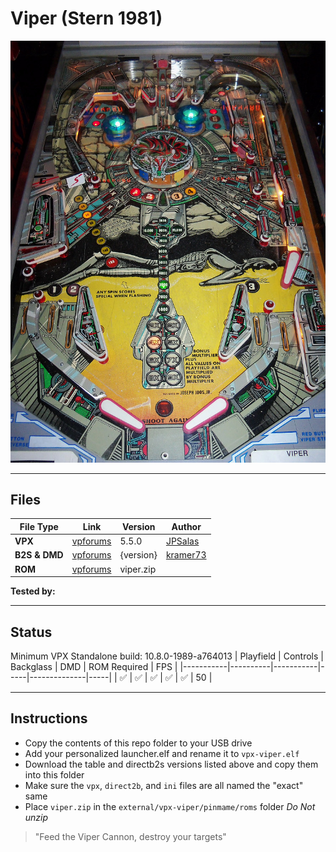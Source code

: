 # Viper (Stern 1981)

![Table Preview](vpx-viper-table.jpg)


---

## Files
| File Type | Link | Version | Author | 
|-----------|--------|----------|--------------|
| **VPX** | [vpforums](https://www.vpforums.org/index.php?app=downloads&showfile=13289) | 5.5.0 | [JPSalas](https://www.vpforums.org/index.php?showuser=277) |
| **B2S & DMD** | [vpforums](https://www.vpforums.org/index.php?app=downloads&showfile=11052) | {version} | [kramer73](https://www.vpforums.org/index.php?showuser=309) |
| **ROM** | [vpforums](http://www.vpforums.org/index.php?app=downloads&showfile=753) | viper.zip |  |

**Tested by:** 

---

## Status 

Minimum VPX Standalone build: 10.8.0-1989-a764013
| Playfield | Controls | Backglass | DMD | ROM Required | FPS | 
|-----------|----------|-----------|-----|--------------|-----|
| :white_check_mark: | :white_check_mark: | :white_check_mark: | :white_check_mark: | :white_check_mark: | 50 |

---

## Instructions

- Copy the contents of this repo folder to your USB drive
- Add your personalized launcher.elf and rename it to `vpx-viper.elf`
- Download the table and directb2s versions listed above and copy them into this folder
- Make sure the `vpx`, `direct2b`, and `ini` files are all named the "exact" same
- Place `viper.zip` in the `external/vpx-viper/pinmame/roms` folder *Do Not unzip*
>"Feed the Viper Cannon, destroy your targets"
